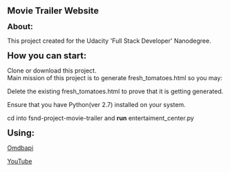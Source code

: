 <p><span style="font-size:20px"><strong>Movie Trailer Website</strong></span></p>

<p><span style="font-size:18px"><strong>About:</strong></span></p>

<p>This project created for the Udacity &#39;Full Stack Developer&#39; Nanodegree.</p>

<p><span style="font-size:20px"><strong>How you can start:</strong></span></p>

<p>Clone or download this project.<br />
Main mission of this project is to generate fresh_tomatoes.html so you may:</p>

<p>Delete the existing fresh_tomatoes.html to prove that it is getting generated.</p>

<p>Ensure that you have Python(ver 2.7) installed on your system.</p>

<p>cd into fsnd-project-movie-trailer and <strong>run</strong> entertaiment_center.py</p>



<p><span style="font-size:20px"><strong>Using:</strong></span></p>

<a href = "http://www.omdbapi.com/">Omdbapi</a>

<a href = "http://www.youtube.com/">YouTube</a>

